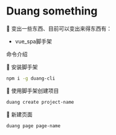 # Duang something

🌰 变出一些东西、目前可以变出来得东西有： 
- vue_spa脚手架

命令介绍

🍎 安装脚手架
```bash
npm i -g duang-cli
```

🍏 使用脚手架创建项目

```bash
duang create project-name
```

🍌 新建页面
```bash
duang page page-name
```